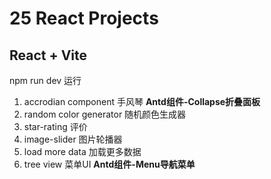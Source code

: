 # 25 React Projects

## React + Vite
npm run dev 运行

1. accrodian component 手风琴  **Antd组件-Collapse折叠面板**
2. random color generator 随机颜色生成器
3. star-rating 评价
4. image-slider 图片轮播器
5. load more data 加载更多数据
6. tree view 菜单UI  **Antd组件-Menu导航菜单**